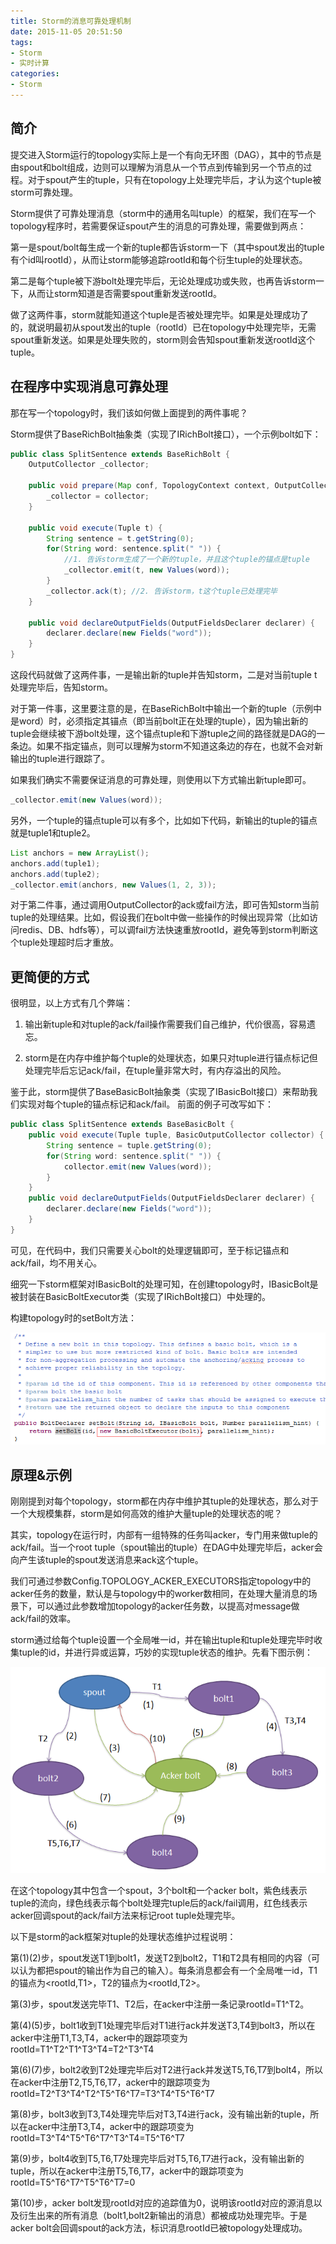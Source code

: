 ```yaml
---
title: Storm的消息可靠处理机制
date: 2015-11-05 20:51:50
tags:
- Storm
- 实时计算
categories:
- Storm
---
```


简介
--
提交进入Storm运行的topology实际上是一个有向无环图（DAG），其中的节点是由spout和bolt组成，边则可以理解为消息从一个节点到传输到另一个节点的过程。对于spout产生的tuple，只有在topology上处理完毕后，才认为这个tuple被storm可靠处理。

Storm提供了可靠处理消息（storm中的通用名叫tuple）的框架，我们在写一个topology程序时，若需要保证spout产生的消息的可靠处理，需要做到两点：

第一是spout/bolt每生成一个新的tuple都告诉storm一下（其中spout发出的tuple有个id叫rootId），从而让storm能够追踪rootId和每个衍生tuple的处理状态。

第二是每个tuple被下游bolt处理完毕后，无论处理成功或失败，也再告诉storm一下，从而让storm知道是否需要spout重新发送rootId。

做了这两件事，storm就能知道这个tuple是否被处理完毕。如果是处理成功了的，就说明最初从spout发出的tuple（rootId）已在topology中处理完毕，无需spout重新发送。如果是处理失败的，storm则会告知spout重新发送rootId这个tuple。

在程序中实现消息可靠处理
--
那在写一个topology时，我们该如何做上面提到的两件事呢？
<!--more-->
Storm提供了BaseRichBolt抽象类（实现了IRichBolt接口），一个示例bolt如下：
```java
public class SplitSentence extends BaseRichBolt {
    OutputCollector _collector;
 
    public void prepare(Map conf, TopologyContext context, OutputCollector collector) {
        _collector = collector;
    }
 
    public void execute(Tuple t) {
        String sentence = t.getString(0);
        for(String word: sentence.split(" ")) {
            //1. 告诉storm生成了一个新的tuple，并且这个tuple的锚点是tuple
            _collector.emit(t, new Values(word));
        }
        _collector.ack(t); //2. 告诉storm，t这个tuple已处理完毕
    }
 
    public void declareOutputFields(OutputFieldsDeclarer declarer) {
        declarer.declare(new Fields("word"));
    }
}
```

这段代码就做了这两件事，一是输出新的tuple并告知storm，二是对当前tuple t处理完毕后，告知storm。

对于第一件事，这里要注意的是，在BaseRichBolt中输出一个新的tuple（示例中是word）时，必须指定其锚点（即当前bolt正在处理的tuple），因为输出新的tuple会继续被下游bolt处理，这个锚点tuple和下游tuple之间的路径就是DAG的一条边。如果不指定锚点，则可以理解为storm不知道这条边的存在，也就不会对新输出的tuple进行跟踪了。

如果我们确实不需要保证消息的可靠处理，则使用以下方式输出新tuple即可。

```java
_collector.emit(new Values(word));
```

另外，一个tuple的锚点tuple可以有多个，比如如下代码，新输出的tuple的锚点就是tuple1和tuple2。

```java
List anchors = new ArrayList();
anchors.add(tuple1);
anchors.add(tuple2);
_collector.emit(anchors, new Values(1, 2, 3));
```

对于第二件事，通过调用OutputCollector的ack或fail方法，即可告知storm当前tuple的处理结果。比如，假设我们在bolt中做一些操作的时候出现异常（比如访问redis、DB、hdfs等），可以调fail方法快速重放rootId，避免等到storm判断这个tuple处理超时后才重放。

更简便的方式
--
很明显，以上方式有几个弊端：

1. 输出新tuple和对tuple的ack/fail操作需要我们自己维护，代价很高，容易遗忘。

2. storm是在内存中维护每个tuple的处理状态，如果只对tuple进行锚点标记但处理完毕后忘记ack/fail，在tuple量非常大时，有内存溢出的风险。

鉴于此，storm提供了BaseBasicBolt抽象类（实现了IBasicBolt接口）来帮助我们实现对每个tuple的锚点标记和ack/fail。
前面的例子可改写如下：

```java
public class SplitSentence extends BaseBasicBolt {
    public void execute(Tuple tuple, BasicOutputCollector collector) {
        String sentence = tuple.getString(0);
        for(String word: sentence.split(" ")) {
            collector.emit(new Values(word));
        }
    }
    public void declareOutputFields(OutputFieldsDeclarer declarer) {
        declarer.declare(new Fields("word"));
    }
}
```

可见，在代码中，我们只需要关心bolt的处理逻辑即可，至于标记锚点和ack/fail，均不用关心。

细究一下storm框架对IBasicBolt的处理可知，在创建topology时，IBasicBolt是被封装在BasicBoltExecutor类（实现了IRichBolt接口）中处理的。

构建topology时的setBolt方法：

![](https://raw.githubusercontent.com/maohong/picture/master/20151105/bolt-executor.png)

原理&示例
--
刚刚提到对每个topology，storm都在内存中维护其tuple的处理状态，那么对于一个大规模集群，storm是如何高效的维护大量tuple的处理状态的呢？

其实，topology在运行时，内部有一组特殊的任务叫acker，专门用来做tuple的ack/fail。当一个root tuple（spout输出的tuple）在DAG中处理完毕后，acker会向产生该tuple的spout发送消息来ack这个tuple。

我们可通过参数Config.TOPOLOGY_ACKER_EXECUTORS指定topology中的acker任务的数量，默认是与topology中的worker数相同，在处理大量消息的场景下，可以通过此参数增加topology的acker任务数，以提高对message做ack/fail的效率。

storm通过给每个tuple设置一个全局唯一id，并在输出tuple和tuple处理完毕时收集tuple的id，并进行异或运算，巧妙的实现tuple状态的维护。先看下图示例：

![](https://raw.githubusercontent.com/maohong/picture/master/20151105/storm-ack.png)

在这个topology其中包含一个spout，3个bolt和一个acker bolt，紫色线表示tuple的流向，绿色线表示每个bolt处理完tuple后的ack/fail调用，红色线表示acker回调spout的ack/fail方法来标记root tuple处理完毕。

以下是storm的ack框架对tuple的处理状态维护过程说明：

第(1)(2)步，spout发送T1到bolt1，发送T2到bolt2，T1和T2具有相同的内容（可以认为都把spout的输出作为自己的输入）。每条消息都会有一个全局唯一id，T1的锚点为<rootId,T1>，T2的锚点为<rootId,T2>。

第(3)步，spout发送完毕T1、T2后，在acker中注册一条记录rootId=T1^T2。

第(4)(5)步，bolt1收到T1处理完毕后对T1进行ack并发送T3,T4到bolt3，所以在acker中注册T1,T3,T4，acker中的跟踪项变为rootId=T1^T2^T1^T3^T4=T2^T3^T4

第(6)(7)步，bolt2收到T2处理完毕后对T2进行ack并发送T5,T6,T7到bolt4，所以在acker中注册T2,T5,T6,T7，acker中的跟踪项变为rootId=T2^T3^T4^T2^T5^T6^T7=T3^T4^T5^T6^T7

第(8)步，bolt3收到T3,T4处理完毕后对T3,T4进行ack，没有输出新的tuple，所以在acker中注册T3,T4，acker中的跟踪项变为rootId=T3^T4^T5^T6^T7^T3^T4=T5^T6^T7

第(9)步，bolt4收到T5,T6,T7处理完毕后对T5,T6,T7进行ack，没有输出新的tuple，所以在acker中注册T5,T6,T7，acker中的跟踪项变为rootId=T5^T6^T7^T5^T6^T7=0

第(10)步，acker bolt发现rootId对应的追踪值为0，说明该rootId对应的源消息以及衍生出来的所有消息（bolt1,bolt2新输出的消息）都被成功处理完毕。于是acker bolt会回调spout的ack方法，标识消息rootId已被topology处理成功。
